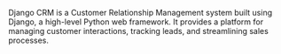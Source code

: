 Django CRM is a Customer Relationship Management system built using Django, a high-level Python web framework. It provides a platform for managing customer interactions, tracking leads, and streamlining sales processes.
